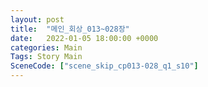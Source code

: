 ```yaml
---
layout: post
title:  "메인_회상_013~028장"
date:   2022-01-05 18:00:00 +0000
categories: Main
Tags: Story Main
SceneCode: ["scene_skip_cp013-028_q1_s10"]
---
```

